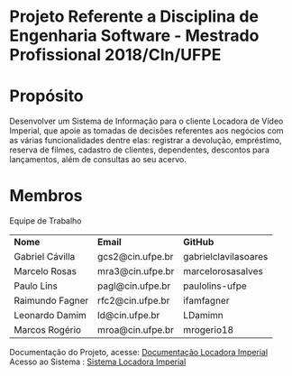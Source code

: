 # Projeto Referente a Disciplina de Engenharia Software - Mestrado Profissional 2018/CIn/UFPE

# Propósito

Desenvolver um Sistema de Informação para o cliente Locadora de Vídeo Imperial, que apoie as tomadas de decisões referentes aos negócios com as várias funcionalidades dentre elas: registrar a devolução, empréstimo, reserva de  filmes, cadastro de clientes, dependentes, descontos para lançamentos, além de consultas ao seu acervo.

# Membros


Equipe de Trabalho
<table>
   <tr>
      <td><b>Nome</b></td><td><b>Email</b></td><td><b>GitHub</b></td>
   </tr>
   <tr>
      <td>Gabriel Cávilla</td><td>gcs2@cin.ufpe.br</td><td>gabrielclavilasoares</td>
   </tr>
   <tr>
      <td>Marcelo Rosas</td><td>mra3@cin.ufpe.br</td><td>marcelorosasalves</td>
   </tr>
  <tr>
      <td>Paulo Lins</td><td>pagl@cin.ufpe.br</td><td>paulolins-ufpe</td>
   </tr>
  <tr>
      <td>Raimundo Fagner</td><td>rfc2@cin.ufpe.br</td><td>ifamfagner</td>
   </tr>
   <tr>
      <td>Leonardo Damim</td><td>ld@cin.ufpe.br</td><td>LDamimn</td>
   </tr>
  <tr>
      <td>Marcos Rogério</td><td>mroa@cin.ufpe.br</td><td>mrogerio18</td>
   </tr>
</table>


Documentação do Projeto, acesse: <a href="https://github.com/IFAMAZONAS/EngenhariaSW/wiki"> Documentação Locadora Imperial </a>
<br>
Acesso ao Sistema : <a href="http://sistema-locadora.herokuapp.com/">Sistema Locadora Imperial </a>

